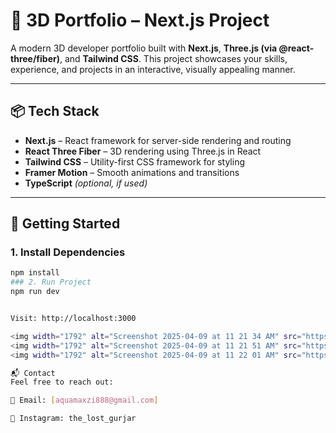 # 🚀 3D Portfolio – Next.js Project

A modern 3D developer portfolio built with **Next.js**, **Three.js (via @react-three/fiber)**, and **Tailwind CSS**. This project showcases your skills, experience, and projects in an interactive, visually appealing manner.

---

## 📦 Tech Stack

- **Next.js** – React framework for server-side rendering and routing
- **React Three Fiber** – 3D rendering using Three.js in React
- **Tailwind CSS** – Utility-first CSS framework for styling
- **Framer Motion** – Smooth animations and transitions
- **TypeScript** *(optional, if used)*

---

## 🚀 Getting Started

### 1. Install Dependencies
```bash
npm install
### 2. Run Project
npm run dev


Visit: http://localhost:3000

<img width="1792" alt="Screenshot 2025-04-09 at 11 21 34 AM" src="https://github.com/user-attachments/assets/61952bdc-5327-4a06-80b8-0e14f2aa8ff9" />
<img width="1792" alt="Screenshot 2025-04-09 at 11 21 51 AM" src="https://github.com/user-attachments/assets/f2c9a303-9945-4211-a578-7ca1a510746e" />
<img width="1792" alt="Screenshot 2025-04-09 at 11 22 01 AM" src="https://github.com/user-attachments/assets/555f5d35-6685-417c-9cbd-22f06af5b34b" />

📬 Contact
Feel free to reach out:

📧 Email: [aquamaxzi888@gmail.com]

📸 Instagram: the_lost_gurjar
